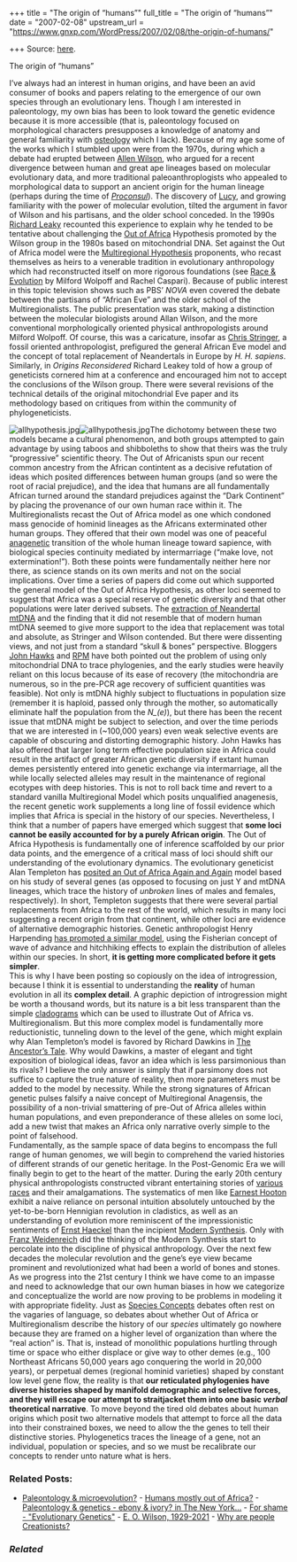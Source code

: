 +++
title = "The origin of “humans”"
full_title = "The origin of “humans”"
date = "2007-02-08"
upstream_url = "https://www.gnxp.com/WordPress/2007/02/08/the-origin-of-humans/"

+++
Source: [here](https://www.gnxp.com/WordPress/2007/02/08/the-origin-of-humans/).

The origin of “humans”

I’ve always had an interest in human origins, and have been an avid consumer of books and papers relating to the emergence of our own species through an evolutionary lens. Though I am interested in paleontology, my own bias has been to look toward the genetic evidence because it is more accessible (that is, paleontology focused on morphological characters presupposes a knowledge of anatomy and general familiarity with [osteology](https://en.wikipedia.org/wiki/Osteology) which I lack). Because of my age some of the works which I stumbled upon were from the 1970s, during which a debate had erupted between [Allen Wilson](https://en.wikipedia.org/wiki/Allan_Wilson), who argued for a recent divergence between human and great ape lineages based on molecular evolutionary data, and more traditional paleoanthroplogists who appealed to morphological data to support an ancient origin for the human lineage (perhaps during the time of [*Proconsul*](https://en.wikipedia.org/wiki/Proconsul_%28genus%29)). The discovery of [Lucy](https://en.wikipedia.org/wiki/Lucy_%28Australopithecus%29), and growing familiarity with the power of molecular evolution, tilted the argument in favor of Wilson and his partisans, and the older school conceded. In the 1990s [Richard Leaky](https://en.wikipedia.org/wiki/Richard_Leakey) recounted this experience to explain why he tended to be tentative about challenging the [Out of Africa](https://en.wikipedia.org/wiki/Recent_single-origin_hypothesis) Hypothesis promoted by the Wilson group in the 1980s based on mitochondrial DNA. Set against the Out of Africa model were the [Multiregional Hypothesis](https://en.wikipedia.org/wiki/Multiregional_hypothesis) proponents, who recast themselves as heirs to a venerable tradition in evolutionary anthropology which had reconstructed itself on more rigorous foundations (see [Race & Evolution](https://www.amazon.com/exec/obidos/ASIN/0813335469/geneexpressio-20/102-3972032-6983341?%5Fencoding=UTF8&camp=1789&link%5Fcode=xm2) by Milford Wolpoff and Rachel Caspari). Because of public interest in this topic television shows such as PBS’ *NOVA* even covered the debate between the partisans of “African Eve” and the older school of the Multiregionalists. The public presentation was stark, making a distinction between the molecular biologists around Allan Wilson, and the more conventional morphologically oriented physical anthropologists around Milford Wolpoff. Of course, this was a caricature, insofar as [Chris Stringer](http://www.nhm.ac.uk/research-curation/staff-directory/palaeontology/cv-5508.html), a fossil oriented anthropologist, prefigured the general African Eve model and the concept of total replacement of Neandertals in Europe by *H. H. sapiens*. Similarly, in *Origins Reconsidered* Richard Leakey told of how a group of geneticists cornered him at a conference and encouraged him not to accept the conclusions of the Wilson group. There were several revisions of the technical details of the original mitochondrial Eve paper and its methodology based on critiques from within the community of phylogeneticists.

  
![allhypothesis.jpg](https://i0.wp.com/blogs.discovermagazine.com/gnxp/files/2007/02/allhypothesis.jpg?resize=300%2C652)![allhypothesis.jpg](https://i0.wp.com/blogs.discovermagazine.com/gnxp/files/2007/02/allhypothesis.jpg?resize=300%2C652)The dichotomy between these two models became a cultural phenomenon, and both groups attempted to gain advantage by using taboos and shibboleths to show that theirs was the truly “progressive” scientific theory. The Out of Africanists spun our recent common ancestry from the African contintent as a decisive refutation of ideas which posited differences between human groups (and so were the root of racial prejudice), and the idea that humans are all fundamentally African turned around the standard prejudices against the “Dark Continent” by placing the provenance of our own human race within it. The Multiregionalists recast the Out of Africa model as one which condoned mass genocide of hominid lineages as the Africans exterminated other human groups. They offered that their own model was one of peaceful [anagenetic](https://en.wikipedia.org/wiki/Anagenetic) transition of the whole human lineage toward sapience, with biological species continuity mediated by intermarriage (“make love, not extermination!”). Both these points were fundamentally neither here nor there, as science stands on its own merits and not on the social implications. Over time a series of papers did come out which supported the general model of the Out of Africa Hypothesis, as other loci seemed to suggest that Africa was a special reserve of genetic diversity and that other populations were later derived subsets. The [extraction of Neandertal mtDNA](http://www.talkorigins.org/faqs/homs/mtDNA.html) and the finding that it did not resemble that of modern human mtDNA seemed to give more support to the idea that replacement was total and absolute, as Stringer and Wilson contended. But there were dissenting views, and not just from a standard “skull & bones” perspective. Bloggers [John Hawks](http://www.johnhawks.net/weblog/) and [RPM](http://www.scienceblogs.com/evolgen/) have both pointed out the problem of using only mitochondrial DNA to trace phylogenies, and the early studies were heavily reliant on this locus because of its ease of recovery (the mitochondria are numerous, so in the pre-PCR age recovery of sufficient quantities was feasible). Not only is mtDNA highly subject to fluctuations in population size (remember it is haploid, passed only through the mother, so automatically eliminate half the population from the *N_(e)*), but there has been the recent issue that mtDNA might be subject to selection, and over the time periods that we are interested in (\~100,000 years) even weak selective events are capable of obscuring and distorting demographic history. John Hawks has also offered that larger long term effective population size in Africa could result in the artifact of greater African genetic diversity if extant human demes persistently entered into genetic exchange via intermarriage, all the while locally selected alleles may result in the maintenance of regional ecotypes with deep histories. This is not to roll back time and revert to a standard vanilla Multiregional Model which posits unqualified anagenesis, the recent genetic work supplements a long line of fossil evidence which implies that Africa is special in the history of our species. Nevertheless, I think that a number of papers have emerged which suggest that **some loci cannot be easily accounted for by a purely African origin**. The Out of Africa Hypothesis is fundamentally one of inference scaffolded by our prior data points, and the emergence of a critical mass of loci should shift our understanding of the evolutionary dynamics. The evolutionary geneticist Alan Templeton has [posited an Out of Africa Again and Again](http://cogweb.ucla.edu/ep/Templeton_02.html) model based on his study of several genes (as opposed to focusing on just Y and mtDNA lineages, which trace the history of *unbroken* lines of males and females, respectively). In short, Templeton suggests that there were several partial replacements from Africa to the rest of the world, which results in many loci suggesting a recent origin from that continent, while other loci are evidence of alternative demographic histories. Genetic anthropologist Henry Harpending [has promoted a similar model](https://www.gnxp.com/MT2/archives/004017.html), using the Fisherian concept of wave of advance and hitchhiking effects to explain the distribution of alleles within our species. In short, **it is getting more complicated before it gets simpler**.  
This is why I have been posting so copiously on the idea of introgression, because I think it is essential to understanding the **reality** of human evolution in all its **complex detail**. A graphic depiction of introgression might be worth a thousand words, but its nature is a bit less transparent than the simple [cladograms](https://en.wikipedia.org/wiki/Cladistics) which can be used to illustrate Out of Africa vs. Multiregionalism. But this more complex model is fundamentally more reductionistic, tunneling down to the level of the gene, which might explain why Alan Templeton’s model is favored by Richard Dawkins in [The Ancestor’s Tale](https://www.amazon.com/exec/obidos/ASIN/061861916X/geneexpressio-20/). Why would Dawkins, a master of elegant and tight exposition of biological ideas, favor an idea which is less parsimonious than its rivals? I believe the only answer is simply that if parsimony does not suffice to capture the true nature of reality, then more parameters must be added to the model by necessity. While the strong signatures of African genetic pulses falsify a naive concept of Multiregional Anagensis, the possibility of a non-trivial smattering of pre-Out of Africa alleles within human populations, and even preponderance of these alleles on some loci, add a new twist that makes an Africa only narrative overly simple to the point of falsehood.  
Fundamentally, as the sample space of data begins to encompass the full range of human genome*s*, we will begin to comprehend the varied histories of different strands of our genetic heritage. In the Post-Genomic Era we will finally begin to get to the heart of the matter. During the early 20th century physical anthropologists constructed vibrant entertaining stories of [various races](https://en.wikipedia.org/wiki/Image:Passing_of_the_Great_Race_-_Map_4.jpg) and their amalgamations. The systematics of men like [Earnest Hooton](https://en.wikipedia.org/wiki/Earnest_Hooton) exhibit a naive reliance on personal intuition absolutely untouched by the yet-to-be-born Hennigian revolution in cladistics, as well as an understanding of evolution more reminiscent of the impressionistic sentiments of [Ernst Haeckel](https://en.wikipedia.org/wiki/Ernst_Haeckel) than the incipient [Modern Synthesis](https://en.wikipedia.org/wiki/Modern_evolutionary_synthesis). Only with [Franz Weidenreich](https://en.wikipedia.org/wiki/Franz_Weidenreich) did the thinking of the Modern Synthesis start to percolate into the discipline of physical anthropology. Over the next few decades the molecular revolution and the gene’s eye view became prominent and revolutionized what had been a world of bones and stones. As we progress into the 21st century I think we have come to an impasse and need to acknowledge that our own human biases in how we categorize and conceptualize the world are now proving to be problems in modeling it with appropriate fidelity. Just as [Species Concepts](https://en.wikipedia.org/wiki/Species_concept) debates often rest on the vagaries of language, so debates about whether Out of Africa or Multiregionalism describe the history of our *species* ultimately go nowhere because they are framed on a higher level of organization than where the “real action” is. That is, instead of monolithic populations hurtling through time or space who either displace or give way to other demes (e.g., 100 Northeast Africans 50,000 years ago conquering the world in 20,000 years), or perpetual demes (regional hominid varieties) shaped by constant low level gene flow, the reality is that **our reticulated phylogenies have diverse histories shaped by manifold demographic and selective forces, and they will escape our attempt to straitjacket them into one basic *verbal* theoretical narrative**. To move beyond the tired old debates about human origins which posit two alternative models that attempt to force all the data into their constrained boxes, we need to allow the the genes to tell their distinctive stories. Phylogenetics traces the lineage of a gene, not an individual, population or species, and so we must be recalibrate our concepts to render unto nature what is hers.

### Related Posts:

- [Paleontology &
  microevolution?](https://www.gnxp.com/WordPress/2007/07/27/paleontology-microevolution/) - [Humans mostly out of
  Africa?](https://www.gnxp.com/WordPress/2008/03/06/humans-mostly-out-of-africa/) - [Paleontology & genetics - ebony & ivory? in The New
  York…](https://www.gnxp.com/WordPress/2007/06/26/paleontology-genetics-ebony-ivory-in-the-new-york-times/) - [For shame - "Evolutionary
  Genetics"](https://www.gnxp.com/WordPress/2006/06/12/for-shame-evolutionary-genetics/) - [E. O. Wilson,
  1929-2021](https://www.gnxp.com/WordPress/2021/12/26/e-o-wilson-1929-2021/) - [Why are people
  Creationists?](https://www.gnxp.com/WordPress/2006/09/12/why-are-people-creationists/)

### *Related*

[](https://www.addtoany.com/add_to/facebook?linkurl=https%3A%2F%2Fwww.gnxp.com%2FWordPress%2F2007%2F02%2F08%2Fthe-origin-of-humans%2F&linkname=The%20origin%20of%20%E2%80%9Chumans%E2%80%9D "Facebook")[](https://www.addtoany.com/add_to/twitter?linkurl=https%3A%2F%2Fwww.gnxp.com%2FWordPress%2F2007%2F02%2F08%2Fthe-origin-of-humans%2F&linkname=The%20origin%20of%20%E2%80%9Chumans%E2%80%9D "Twitter")[](https://www.addtoany.com/add_to/email?linkurl=https%3A%2F%2Fwww.gnxp.com%2FWordPress%2F2007%2F02%2F08%2Fthe-origin-of-humans%2F&linkname=The%20origin%20of%20%E2%80%9Chumans%E2%80%9D "Email")[](https://www.addtoany.com/share)
